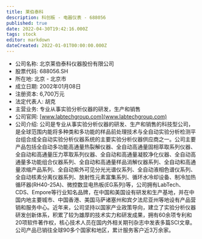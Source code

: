 ```yaml
---
title: 莱伯泰科
description: 科创板 - 电器仪表 - 688056
published: true
date: 2022-04-30T19:42:16.000Z
tags: stock
editor: markdown
dateCreated: 2022-01-01T00:00:00.000Z
---
```


- 公司名称: 北京莱伯泰科仪器股份有限公司
- 股票代码: 688056.SH
- 所在地: 北京 - 北京市
- 成立日期: 2002年01月08日
- 注册资本: 6,700万元
- 法定代表人: 胡克
- 主营业务: 专业从事实验分析仪器的研发，生产和销售
- 公司官网: [www.labtechgroup.com](www.labtechgroup.com)
- 公司介绍: 公司是专业从事实验分析仪器的研发、生产和销售的科技型公司，是全球范围内能将多种类和多功能的样品前处理技术与全自动实验分析检测平台组合成全自动实验分析仪器系统的主要实验分析仪器供应商之一。公司主要产品包括全自动多功能高通量热裂解仪器、全自动高通量固相萃取系列仪器、全自动和高通量压力萃取系列仪器、全自动和高通量凝胶净化仪器、全自动高通量多功能组合仪器系列、全自动和高通量样品消解仪器系列、全自动和高通量浓缩产品系列、全自动紫外可见分光光谱仪系列、全自动液相色谱仪系列、全自动核素分离仪器系列、放射性元素富集系列、循环水冷却设备、制冷加热循环器(RH40-25A)、微控数显电热板(EG系列)等，公司拥有LabTech、CDS、Empore等行业知名品牌，在中国和美国设有研发和生产基地，并在中国内地主要城市、中国香港、美国马萨诸塞州和宾夕法尼亚州等地设有产品营销和服务中心。近年来，公司坚持以国家产业政策导向，建立了实验分析仪器研发创新体系，积累了较为雄厚的技术实力和研发成果，拥有60余项专利和20项软件著作权，核心技术人员在国内外相关期刊杂志中发表多篇SCI文章。公司产品已销往全球90多个国家和地区，累计服务客户近3万余家。


